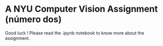 # A NYU Computer Vision Assignment (número dos)

Good luck ! 
Please read the .ipynb notebook to know more about the assignment.
